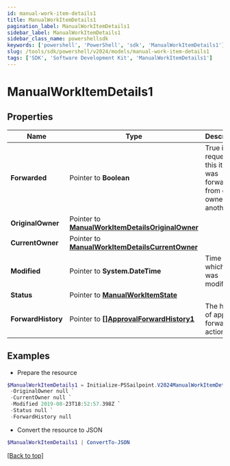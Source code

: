 ```yaml
---
id: manual-work-item-details1
title: ManualWorkItemDetails1
pagination_label: ManualWorkItemDetails1
sidebar_label: ManualWorkItemDetails1
sidebar_class_name: powershellsdk
keywords: ['powershell', 'PowerShell', 'sdk', 'ManualWorkItemDetails1'] 
slug: /tools/sdk/powershell/v2024/models/manual-work-item-details1
tags: ['SDK', 'Software Development Kit', 'ManualWorkItemDetails1']
---
```



# ManualWorkItemDetails1

## Properties

Name | Type | Description | Notes
------------ | ------------- | ------------- | -------------
**Forwarded** |  Pointer to **Boolean** | True if the request for this item was forwarded from one owner to another. | [optional] [default to $false]
**OriginalOwner** |  Pointer to [**ManualWorkItemDetailsOriginalOwner**](manual-work-item-details-original-owner) |  | [optional] 
**CurrentOwner** |  Pointer to [**ManualWorkItemDetailsCurrentOwner**](manual-work-item-details-current-owner) |  | [optional] 
**Modified** |  Pointer to **System.DateTime** | Time at which item was modified. | [optional] 
**Status** |  Pointer to [**ManualWorkItemState**](manual-work-item-state) |  | [optional] 
**ForwardHistory** |  Pointer to [**[]ApprovalForwardHistory1**](approval-forward-history1) | The history of approval forward action. | [optional] 

## Examples

- Prepare the resource
```powershell
$ManualWorkItemDetails1 = Initialize-PSSailpoint.V2024ManualWorkItemDetails1  -Forwarded true `
 -OriginalOwner null `
 -CurrentOwner null `
 -Modified 2019-08-23T18:52:57.398Z `
 -Status null `
 -ForwardHistory null
```

- Convert the resource to JSON
```powershell
$ManualWorkItemDetails1 | ConvertTo-JSON
```


[[Back to top]](#) 

